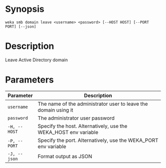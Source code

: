 # Synopsis

```weka smb domain leave <username> <password> [--HOST HOST] [--PORT PORT] [--json]```

# Description

Leave Active Directory domain

# Parameters

| Parameter | Description |
| --------- | ----------- |
| `username` | The name of the administrator user to leave the domain using it |
| `password` | The administrator user password |
| `-H, --HOST` | Specify the host. Alternatively, use the WEKA_HOST env variable |
| `-P, --PORT` | Specify the port. Alternatively, use the WEKA_PORT env variable |
| `-J, --json` | Format output as JSON |
